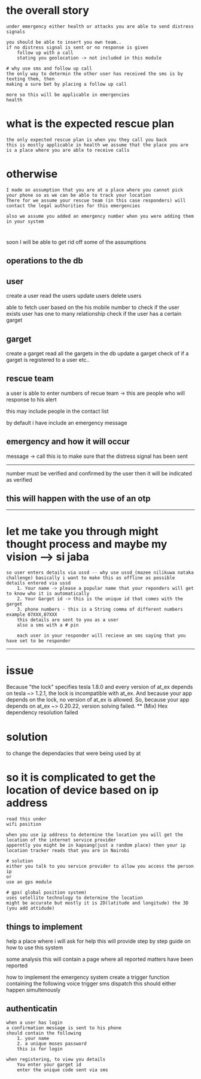 # the overall story

    under emergency either health or attacks you are able to send distress signals
    
    you should be able to insert you own team..
    if no distress signal is sent or no response is given
        follow up with a call
        stating you geolocation -> not included in this module
        
    # why use sms and follow up call
    the only way to determin the other user has received the sms is by texting them, then 
    making a sure bet by placing a follow up call 
    
    more so this will be applicable in emergencies
    health 
# what is the expected rescue plan
    the only expected rescue plan is when you they call you back
    this is mostly applicable in health we assume that the place you are is a place where you are able to receive calls
# otherwise
    I made an assumption that you are at a place where you cannot pick your phone so as we can be able to track your location
    There for we assume your rescue team (in this case responders) will contact the legal authorities for this emergencies
    
    also we assume you added an emergency number when you were adding them in your system
# 
soon I will be able to get rid off some of the assumptions

         



## operations to the db

## user

create a user
read the users
update users
delete users

able to fetch user based on the his mobile number to check if the user exists
user has one to many relationship
    check if the user has a certain garget


## garget

create a garget
read all the gargets in the db
update a garget
check of if a garget is registered to a user
etc..

## rescue team

a user is able to enter numbers of recue team -> this are people who will response to his alert

  this may include people in the contact list


by default i have include an emergency message


## emergency and how it will occur

message -> call
this is to make sure that the distress signal has been sent

---
number must be verified and confirmed by the user
then it will be indicated as verified

this will happen with the use of an otp
---

---
# let me take you through might thought process and maybe my vision --> si jaba
    so user enters details via ussd -- why use ussd_(mazee nilikuwa nataka challenge) basically i want to make this as offline as possible
    details entered via ussd
        1. Your name -> please a popular name that your reponders will get to know who it is automatically
        2. Your Garget id -> this is the unique id that comes with the garget
        3. phone numbers - this is a String comma of different numbers example 07XXX,07XXX
        this details are sent to you as a user
        also a sms with a # pin
        
        each user in your responder will recieve an sms saying that you have set to be responder
    
        
---
# issue
Because "the lock" specifies tesla 1.8.0 and every version of at_ex depends on tesla ~> 1.2.1, the lock is incompatible with at_ex.
And because your app depends on the lock, no version of at_ex is allowed.
So, because your app depends on at_ex ~> 0.20.22, version solving failed.
** (Mix) Hex dependency resolution failed
# solution
to change the dependacies that were being used by at

# so it is complicated to get the location of device based on ip address
    read this under 
    wifi position
    
    when you use ip address to determine the location you will get the location of the internet service provider
    apperntly you might be in kapsang(just a random place) then your ip location tracker reads that you are in Nairobi
    
    # solution
    either you talk to you service provider to allow you access the person ip
    or
    use an gps module
    
    # gps( global position system)
    uses setellite technology to determine the location 
    might be accurate but mostly it is 2D(latitude and longitude) the 3D (you add attidude)
    
## things to implement
help 
    a place where i will ask for help
    this will provide step by step guide on how to use this system

some analysis
    this will contain a page where all reported matters have been reported
    

how to implement the emergency system
    create a trigger function containing the following
        voice trigger
        sms dispatch
    this should either happen simultenously
## authenticatin
    when a user has login 
    a confirmation message is sent to his phone
    should contain the following
        1. your name    
        2. a unique moses password
        this is for login

    when registering, to view you details
        You enter your garget id
        enter the unique code sent via sms


